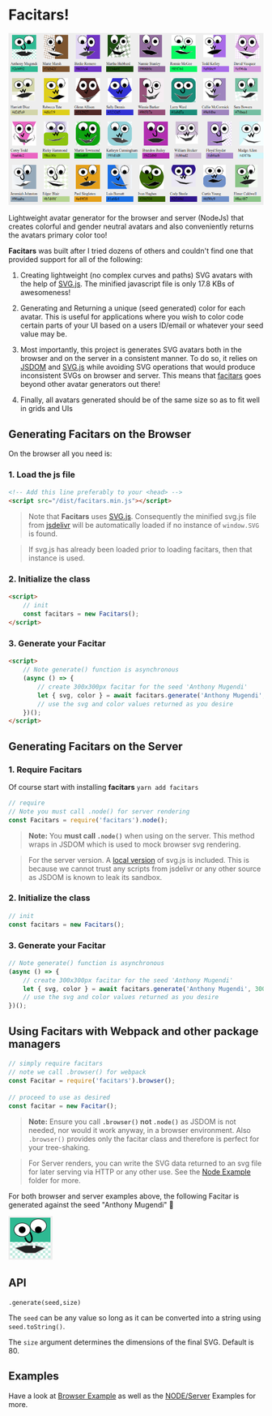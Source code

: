 # Facitars!

![Sample Facitars](./examples/screen-grabs/facitars.png)

Lightweight avatar generator for the browser and server (NodeJs) that creates colorful and gender neutral avatars and also conveniently returns the avatars primary color too!

**Facitars** was built after I tried dozens of others and couldn't find one that provided support for all of the following:

1. Creating lightweight (no complex curves and paths) SVG avatars with the help of [SVG.js](https://svgjs.dev/). The minified javascript file is only 17.8 KBs of awesomeness!

2. Generating and Returning a unique (seed generated) color for each avatar. This is useful for applications where you wish to color code certain parts of your UI based on a users ID/email or whatever your seed value may be.

3. Most importantly, this project is generates SVG avatars both in the browser and on the server in a consistent manner. To do so, it relies on [JSDOM](https://www.npmjs.com/package/jsdom) and [SVG.js](https://svgjs.dev/) while avoiding SVG operations that would produce inconsistent SVGs on browser and server. This means that [facitars](https://github.com/mugendi/facitars) goes beyond other avatar generators out there!

4. Finally, all avatars generated should be of the same size so as to fit well in grids and UIs

## Generating Facitars on the Browser

On the browser all you need is:

### 1. Load the js file

```html
<!-- Add this line preferably to your <head> -->
<script src="/dist/facitars.min.js"></script>
```

> Note that **Facitars** uses [SVG.js](https://svgjs.dev/). Consequently the minified svg.js file from [jsdelivr](https://cdn.jsdelivr.net/npm/@svgdotjs/svg.js@latest/dist/svg.min.js) will be automatically loaded if no instance of `window.SVG` is found.

> If svg.js has already been loaded prior to loading facitars, then that instance is used.

### 2. Initialize the class

```html
<script>
	// init
	const facitars = new Facitars();
</script>
```

### 3. Generate your Facitar

```html
<script>
	// Note generate() function is asynchronous
	(async () => {
		// create 300x300px facitar for the seed 'Anthony Mugendi'
		let { svg, color } = await facitars.generate('Anthony Mugendi', 300);
		// use the svg and color values returned as you desire
	})();
</script>
```

## Generating Facitars on the Server

### 1. Require Facitars

Of course start with installing **facitars** `yarn add facitars`

```javascript
// require
// Note you must call .node() for server rendering 
const Facitars = require('facitars').node();
```

> **Note:**
> You **must call `.node()`** when using on the server. This method wraps in JSDOM which is used to mock browser svg rendering.

> For the server version. A [local version](./src/lib/svg.min.js) of svg.js is included. This is because we cannot trust any scripts from jsdelivr or any other source as JSDOM is known to leak its sandbox.

### 2. Initialize the class

```javascript
// init
const facitars = new Facitars();
```

### 3. Generate your Facitar

```javascript
// Note generate() function is asynchronous
(async () => {
	// create 300x300px facitar for the seed 'Anthony Mugendi'
	let { svg, color } = await facitars.generate('Anthony Mugendi', 300);
	// use the svg and color values returned as you desire
})();
```

## Using Facitars with Webpack and other package managers

```javascript
// simply require facitars
// note we call .browser() for webpack
const Facitar = require('facitars').browser();

// proceed to use as desired
const facitar = new Facitar();
```

> **Note:**
> Ensure you call **`.browser()` not `.node()`** as JSDOM is not needed, nor would it work anyway, in a browser environment. Also `.browser()` provides only the facitar class and therefore is perfect for your tree-shaking.

> For Server renders, you can write the SVG data returned to an svg file for later serving via HTTP or any other use. See the [Node Example](./examples/node.js) folder for more.

For both browser and server examples above, the following Facitar is generated against the seed "Anthony Mugendi" 🙂

![Anthony Mugendi Facitar](./examples/screen-grabs/mugendi-facitar.png)

## API

`.generate(seed,size)`

The `seed` can be any value so long as it can be converted into a string using `seed.toString()`.

The `size` argument determines the dimensions of the final SVG. Default is 80.

## Examples

Have a look at [Browser Example](./examples/index.html) as well as the [NODE/Server](./examples/node.js) Examples for more.
